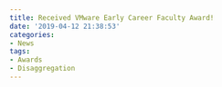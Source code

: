 ```yaml
---
title: Received VMware Early Career Faculty Award!
date: '2019-04-12 21:38:53'
categories:
- News
tags:
- Awards
- Disaggregation
---
```


